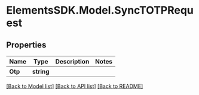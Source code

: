 # ElementsSDK.Model.SyncTOTPRequest

## Properties

Name | Type | Description | Notes
------------ | ------------- | ------------- | -------------
**Otp** | **string** |  | 

[[Back to Model list]](../#documentation-for-models) [[Back to API list]](../#documentation-for-api-endpoints) [[Back to README]](../)

